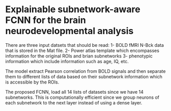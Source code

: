 # Explainable subnetwork-aware FCNN for the brain neurodevelopmental analysis

There are three input datsets that should be read:
1- BOLD fMRI N-Bck data that is stored in the Mat file.
2- Power atlas template which encompasses information for the original ROIs and brian subnetworks
3- phenotypic information which include information such as age, IQ, etc. 

The model extract Pearson correlation from BOLD signals and then separate them to different lists of data based on their subnetwork information which is accessible by the ROIs. 

The proposed FCNN, load all 14 lists of datasets since we have 14 subnetworks. This is computationally efficient since we group neurons of each subnetwork to the next layer instead of using a dense layer. 

